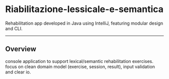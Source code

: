 # Riabilitazione-lessicale-e-semantica
Rehabilitation app developed in Java using IntelliJ, featuring modular design and CLI.

---

## Overview
console application to support lexical/semantic rehabilitation exercises.  
focus on clean domain model (exercise, session, result), input validation and clear io.
